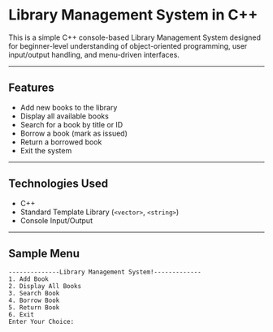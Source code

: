 #  Library Management System in C++

This is a simple C++ console-based Library Management System designed for beginner-level understanding of object-oriented programming, user input/output handling, and menu-driven interfaces.

---

##  Features

- Add new books to the library
- Display all available books
- Search for a book by title or ID
- Borrow a book (mark as issued)
- Return a borrowed book
- Exit the system

---

##  Technologies Used

- C++
- Standard Template Library (`<vector>`, `<string>`)
- Console Input/Output

---

##  Sample Menu

```text
--------------Library Management System!-------------
1. Add Book
2. Display All Books
3. Search Book
4. Borrow Book
5. Return Book
6. Exit
Enter Your Choice:
